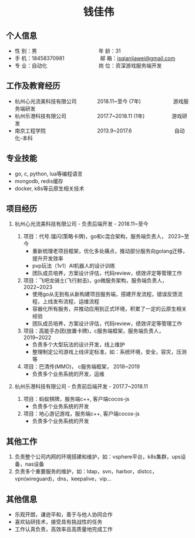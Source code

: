  <center>
     <h1>钱佳伟</h1>
 </center>

## 个人信息

* 性 别：男&emsp;&emsp;&emsp;&emsp;&emsp;&emsp;&emsp;&emsp;&emsp;&emsp;&emsp;&emsp;年 龄：31
* 手 机：18458370981&emsp;&emsp;&emsp;&emsp;&emsp;&emsp;&emsp;邮 箱：isqianjiawei@gmail.com
* 专 业：自动化&emsp;&emsp;&emsp;&emsp;&emsp;&emsp;&emsp;&emsp;&emsp;&emsp;岗 位：资深游戏服务端开发

## 工作及教育经历

* 杭州心光流美科技有限公司&emsp;&emsp;&emsp;&emsp;2018.11~至今 (7年)&emsp;&emsp;&emsp;&emsp;&emsp;&emsp; 游戏服务端研发
* 杭州乐港科技有限公司&emsp;&emsp;&emsp;&emsp;&emsp;&emsp;2017.7~2018.11 (1年)&emsp;&emsp;&emsp;&emsp;&emsp; 游戏研发
* 南京工程学院&emsp;&emsp;&emsp;&emsp;&emsp;&emsp;&emsp;&emsp;&emsp;&emsp;2013.9~2017.6&emsp;&emsp;&emsp;&emsp;&emsp;&emsp;&emsp;&emsp; 自动化-本科

## 专业技能

* go, c, python, lua等编程语言
* mongodb, redis缓存
* docker, k8s等云原生相关技术

## 项目经历

1. 杭州心光流美科技有限公司 - 负责后端开发 - 2018.11~至今
   1. 项目：代号.镭闪(策略卡牌)，go和c混合架构，服务端负责人， 2023~至今
       * 重新梳理老项目框架，优化多处痛点，推动部分服务向golang迁移，提升开发效率
       * pvp玩法（1v1）AI机器人的设计训练
       * 团队成员培养，方案设计评估，代码review，绩效评定等管理工作
   2. 项目：飞吧龙骑士(飞行射击)，go微服务架构，服务端负责人， 2022~2023
       * 使用go从无到有从新构建项目服务端，搭建开发流程，错误反馈流程，上线发布流程，运维流程
       * 容器化所有服务，并推动应用到正式环境，积累了一定的云原生相关经验
       * 团队成员培养，方案设计评估，代码review，绩效评定等管理工作
   3. 项目：高能手办团(放置卡牌)，c服务端框架，服务端负责人， 2019~2022
       * 负责多个大型玩法的设计开发，线上维护
       * 整理制定公司游戏上线评定标准，如：系统环境，安全，容灾，压测等
   4. 项目：巴清传(MMO)， c服务端框架， 2018~2019
       * 负责多个业务系统的开发，运维


2. 杭州乐港科技有限公司 - 负责前后端开发 - 2017.7~2018.11
   1. 项目：蚂蚁棋牌，服务端c++, 客户端cocos-js
       * 负责多个业务系统的开发
   2. 项目：地心游记游戏，服务端c++, 客户端cocos-js
       * 负责多个业务系统的开发

## 其他工作
1. 负责整个公司内网的环境搭建和维护，如：vsphere平台，k8s集群，ups设备，nas设备
2. 负责多个重要服务的维护，如：ldap，svn，harbor，distcc，vpn(wireguard)，dns，keepalive，vip...


## 其他信息
* 乐观开朗，谦逊平和，善于与他人协同合作
* 喜欢钻研技术，接受具有挑战性的任务
* 工作认真负责，高效率且高质量地完成工作

